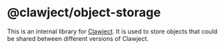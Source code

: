 # @clawject/object-storage

This is an internal library for [Clawject](https://clawject.com).
It is used to store objects that could be shared between different versions of Clawject.
